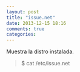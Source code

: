 ```yaml
---
layout: post
title: "issue.net"
date: 2013-12-15 18:16
comments: true
categories: 
---
```

Muestra la distro instalada.

>$ cat /etc/issue.net


